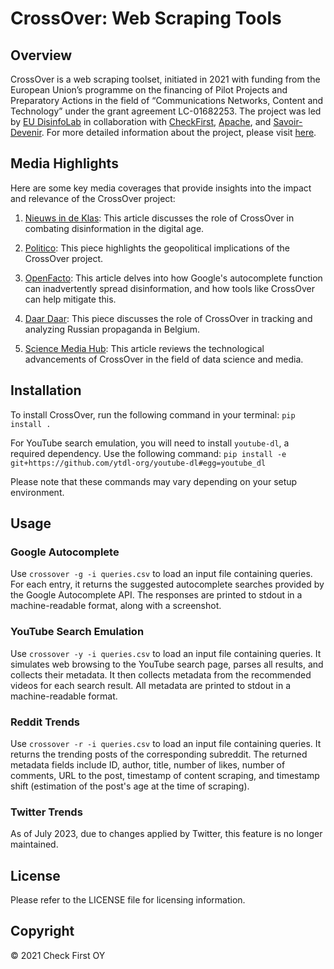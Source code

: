 # CrossOver: Web Scraping Tools

## Overview

CrossOver is a web scraping toolset, initiated in 2021 with funding from the European Union’s programme on the financing of Pilot Projects and Preparatory Actions in the field of “Communications Networks, Content and Technology” under the grant agreement LC-01682253. The project was led by [EU DisinfoLab](https://disinfo.eu) in collaboration with [CheckFirst](https://checkfirst.network), [Apache](https://apache.be), and [Savoir-Devenir](https://savoirdevenir.net/). For more detailed information about the project, please visit [here](https://checkfirst.network/introduction-to-the-crossover-project/).

## Media Highlights

Here are some key media coverages that provide insights into the impact and relevance of the CrossOver project:

1. [Nieuws in de Klas](https://www.nieuwsindeklas.be/aan-de-slag-met-nieuws-in-de-klas/online-themadossiers/desinformatie/): This article discusses the role of CrossOver in combating disinformation in the digital age.

2. [Politico](https://www.politico.eu/newsletter/china-direct/britain-after-bojo-xi-biden-call-big-bridge-for-croatia/): This piece highlights the geopolitical implications of the CrossOver project.

3. [OpenFacto](https://openfacto.fr/2022/09/29/comment-la-fonction-dautocompletion-de-google-aide-a-la-diffusion-de-desinformation-sur-le-donbass/): This article delves into how Google's autocomplete function can inadvertently spread disinformation, and how tools like CrossOver can help mitigate this.

4. [Daar Daar](https://daardaar.be/rubriques/culture-et-medias/la-propagande-russe-simplante-solidement-en-belgique-grace-a-google/): This piece discusses the role of CrossOver in tracking and analyzing Russian propaganda in Belgium.

5. [Science Media Hub](https://sciencemediahub.eu/2023/02/15/science-and-tech-news-esmh-media-review-february-15-2022/): This article reviews the technological advancements of CrossOver in the field of data science and media.

## Installation

To install CrossOver, run the following command in your terminal: `pip install .`

For YouTube search emulation, you will need to install `youtube-dl`, a required dependency. Use the following command: `pip install -e git+https://github.com/ytdl-org/youtube-dl#egg=youtube_dl`

Please note that these commands may vary depending on your setup environment.

## Usage

### Google Autocomplete

Use `crossover -g -i queries.csv` to load an input file containing queries. For each entry, it returns the suggested autocomplete searches provided by the Google Autocomplete API. The responses are printed to stdout in a machine-readable format, along with a screenshot.

### YouTube Search Emulation

Use `crossover -y -i queries.csv` to load an input file containing queries. It simulates web browsing to the YouTube search page, parses all results, and collects their metadata. It then collects metadata from the recommended videos for each search result. All metadata are printed to stdout in a machine-readable format.

### Reddit Trends

Use `crossover -r -i queries.csv` to load an input file containing queries. It returns the trending posts of the corresponding subreddit. The returned metadata fields include ID, author, title, number of likes, number of comments, URL to the post, timestamp of content scraping, and timestamp shift (estimation of the post's age at the time of scraping).

### Twitter Trends

As of July 2023, due to changes applied by Twitter, this feature is no longer maintained.

## License

Please refer to the LICENSE file for licensing information.

## Copyright

© 2021 Check First OY
